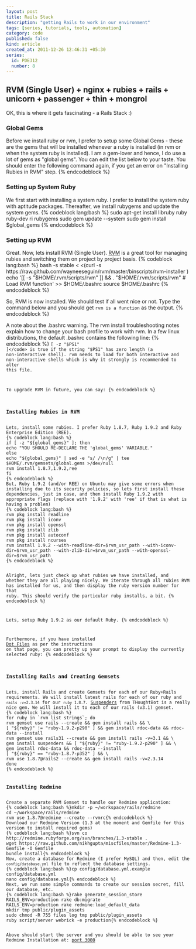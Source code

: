 ```yaml
---
layout: post
title: Rails Stack
description: "getting Rails to work in our environment"
tags: [series, tutorials, tools, automation]
category: code
published: false
kind: article
created_at: 2011-12-26 12:46:31 +05:30
series:
  id: PDE312
  number: 8
---
```

<h2>RVM (Single User) + nginx + rubies + rails + unicorn + passenger + thin + mongrol</h2>
OK, this is where it gets fascinating - a Rails Stack :)

<h3>Global Gems</h3>
Before we install ruby or rvm, I prefer to setup some Global Gems - these are the gems that will be installed whenever a ruby is installed (in rvm or when the system ruby is installed). I am a gem-lover and hence, I do use a lot of gems as "global gems". You can edit the list below to your taste. You should enter the following command again, if you get an error on "Installing Rubies in RVM" step.
{% endcodeblock %}

<h3>Setting up System Ruby</h3>
We first start with installing a system ruby. I prefer to install the system ruby with aptitude packages. Thereafter, we install rubygems and update the system gems.
{% codeblock lang:bash %}
sudo apt-get install libruby ruby ruby-dev ri rubygems
sudo gem update --system
sudo gem install $global_gems
{% endcodeblock %}

<h3>Setting up RVM</h3>
Great. Now, lets install RVM (Single User). <a href="http://beginrescueend.com/rvm/">RVM</a> is a great tool for managing rubies and switching them on project by project basis.
{% codeblock lang:bash %}
bash -s stable < <(curl -s https://raw.github.com/wayneeseguin/rvm/master/binscripts/rvm-installer )
echo '[[ -s "$HOME/.rvm/scripts/rvm" ]] && . "$HOME/.rvm/scripts/rvm" # Load RVM function' >> $HOME/.bashrc
source $HOME/.bashrc
{% endcodeblock %}

So, RVM is now installed. We should test if all went nice or not. Type the command below and you should get <code>rvm is a function</code> as the output.
{% endcodeblock %}

A note about the .bashrc warning. The rvm install troubleshooting notes explain how to change your bash profile to work with rvm. In a few linux distributions, the default .bashrc contains the following line:
{% endcodeblock %}
<code>[ -z "$PS1" ]</code> is true if the string "$PS1" has zero length (a non-interactive shell). rvm needs to load for both interactive and non-interactive shells which is why it strongly is recommended to alter this file.

To upgrade RVM in future, you can say:
{% endcodeblock %}

<h3>Installing Rubies in RVM</h3>
Lets, install some rubies. I prefer Ruby 1.8.7, Ruby 1.9.2 and Ruby Enterprise Edition (REE).
{% codeblock lang:bash %}
if [ -z "${global_gems}" ]; then
echo "YOU SHOULD RE-DECLARE THE 'global_gems' VARIABLE."
else
echo "${global_gems}" | sed -e "s/ /\n/g" | tee $HOME/.rvm/gemsets/global.gems >/dev/null
rvm install 1.8.7,1.9.2,ree
fi
{% endcodeblock %}
But, Ruby 1.9.2 (and/or REE) on Ubuntu may give some errors when installing due to its security policies, so lets first install these dependencies, just in case, and then install Ruby 1.9.2 with appropriate flags (replace with '1.9.2' with 'ree' if that is what is having a problem)
{% codeblock lang:bash %}
rvm pkg install readline
rvm pkg install iconv
rvm pkg install openssl
rvm pkg install zlib
rvm pkg install autoconf
rvm pkg install ncurses
rvm install 1.9.2 --with-readline-dir=$rvm_usr_path --with-iconv-dir=$rvm_usr_path --with-zlib-dir=$rvm_usr_path --with-openssl-dir=$rvm_usr_path
{% endcodeblock %}

Alright, lets just check up what rubies we have installed, and whether they are all playing nicely. We iterate through all rubies RVM has installed for us, and then display the ruby version number for that ruby. This should verify the particular ruby installs, a bit.
{% endcodeblock %}

Lets, setup Ruby 1.9.2 as our default Ruby.
{% endcodeblock %}

Furthermore, if you have installed <a href="http://wp.me/p1JkAV-55">Dot Files</a> as per the instructions on that page, you can pretty up your prompt to display the currently selected ruby:
{% endcodeblock %}

<h3>Installing Rails and Creating Gemsets</h3>
Lets, install Rails and create Gemsets for each of our Ruby+Rails requirements. We will install latest rails for each of our ruby and <code>rails -v=2.3.14</code> for our <code>ruby 1.8.7</code>. <a href="https://github.com/thoughtbot/suspenders">Suspenders</a> from THoughtBot is a really nice gem. We will install it to each of our rails (v3.1) gemset.
{% codeblock lang:bash %}
for ruby in `rvm list strings`; do
rvm gemset use rails --create && gem install rails && \
[ "${ruby}" != "ruby-1.9.2-p290" ] && gem install rdoc-data && rdoc-data --install
rvm gemset use rails31 --create && gem install rails -v=3.1 && \
gem install suspenders && [ "${ruby}" != "ruby-1.9.2-p290" ] && \
gem install rdoc-data && rdoc-data --install
[ "${ruby}" == "ruby-1.8.7-p352" ] && \
rvm use 1.8.7@rails2 --create && gem install rails -v=2.3.14
done
{% endcodeblock %}

<h3>Installing Redmine</h3>
Create a separate RVM Gemset to handle our Redmine application:
{% codeblock lang:bash %}mkdir -p ~/workspace/rails/redmine
cd ~/workspace/rails/redmine
rvm use 1.8.7@redmine --create --rvmrc{% endcodeblock %}
Download our Redmine Version (1.3 at the moment and Gemfile for this version to install required gems)
{% codeblock lang:bash %}svn co http://redmine.rubyforge.org/svn/branches/1.3-stable .
wget https://raw.github.com/nikhgupta/miscfiles/master/Redmine-1.3-Gemfile -O Gemfile
bundle install{% endcodeblock %}
Now, create a database for Redmine (I prefer MySQL) and then, edit the <code>config/database.yml</code> file to reflect the database settings.
{% codeblock lang:bash %}cp config/database.yml.example config/database.yml
nano config/database.yml{% endcodeblock %}
Next, we run some simple commands to create our session secret, fill our database, etc.
{% codeblock lang:bash %}rake generate_session_store
RAILS_ENV=production rake db:migrate
RAILS_ENV=production rake redmine:load_default_data
mkdir tmp public/plugin_assets
sudo chmod -R 755 files log tmp public/plugin_assets
ruby script/server webrick -e production{% endcodeblock %}

Above should start the server and you should be able to see your Redmine Installation at: <a href="http://0.0.0.0:3000">port 3000</a>

